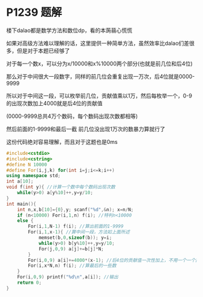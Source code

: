 # P1239 题解

楼下dalao都是数学方法和数位dp，看的本蒟蒻心慌慌

如果对高级方法难以理解的话，这里提供一种简单方法，虽然效率比dalao们差很多，但是对于本题已经够了

对于每一个数x，可以分为x/10000和x%10000两个部分(也就是前几位和后4位)

那么对于中间很大一段数字，同样的前几位会重复出现一万次，后4位就是0000-9999

所以对于中间这一段，可以枚举前几位，贡献值乘以1万，然后每枚举一个，0-9的出现次数加上4000就是后4位的贡献值

(0000-9999总共4万个数码，每个数码出现次数都相等)

然后前面的1-9999和最后一截 前几位没出现1万次的数暴力算就行了

这份代码绝对容易理解，而且对于这题也是0ms

```cpp
#include<cstdio>
#include<cstring>
#define N 10000
#define For(i,j,k) for(int i=j;i<=k;i++)
using namespace std;
int a[10];
void f(int y){ //计算一个数中每个数码出现次数
    while(y>0) a[y%10]++,y=y/10;
}
int main(){
    int n,x,b[10]={0},y; scanf("%d",&n); x=n/N;
    if (n<10000) For(i,1,n) f(i); //特判n<10000
    else {
        For(i,1,N-1) f(i); //算出前面的1-9999
        For(i,1,x-1){ //算中间一段，方法如上面所述
            memset(b,0,sizeof(b)); y=i;
            while(y>0) b[y%10]++,y=y/10;
            For(j,0,9) a[j]+=b[j]*N;
        }
        For(i,0,9) a[i]+=4000*(x-1); //后4位的贡献值一次性加上，不用一个一个加
        For(i,x*N,n) f(i); //算最后的一些数
    }
    For(i,0,9) printf("%d\n",a[i]); //输出
    return 0;
}
```
